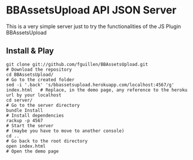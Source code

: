 # BBAssetsUpload API JSON Server

This is a very simple server just to try the functionalities of the JS Plugin BBAssetsUpload

## Install & Play

    git clone git://github.com/fguillen/BBAssetsUpload.git                        # Download the repository
    cd BBAssetsUpload/                                                            # Go to the created folder
    sed -i '.back' 's/bbassetsupload.herokuapp.com/localhost:4567/g' index.html   # Replace, in the demo page, any reference to the heroku url by your localhost
    cd server/                                                                    # Go to the server directory
    bundle Install                                                                # Install dependencies
    rackup -p 4567                                                                # Start the server
    # (maybe you have to move to another console)
    cd ..                                                                         # Go back to the root directory
    open index.html                                                               # Open the demo page

